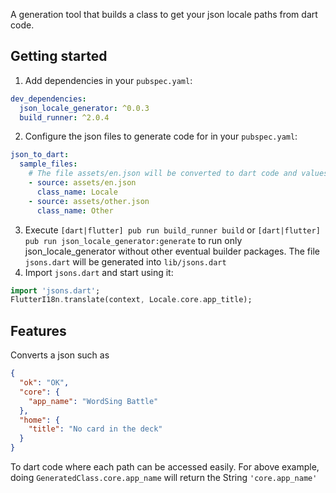 <!-- 
This README describes the package. If you publish this package to pub.dev,
this README's contents appear on the landing page for your package.

For information about how to write a good package README, see the guide for
[writing package pages](https://dart.dev/guides/libraries/writing-package-pages). 

For general information about developing packages, see the Dart guide for
[creating packages](https://dart.dev/guides/libraries/create-library-packages)
and the Flutter guide for
[developing packages and plugins](https://flutter.dev/developing-packages). 
-->

A generation tool that builds a class to get your json locale paths from dart code.

## Getting started

1. Add dependencies in your `pubspec.yaml`:
```yaml
dev_dependencies:
  json_locale_generator: ^0.0.3
  build_runner: ^2.0.4
```

2. Configure the json files to generate code for in your `pubspec.yaml`:
```yaml
json_to_dart:
  sample_files:
    # The file assets/en.json will be converted to dart code and values can be accessed via the Locale class
    - source: assets/en.json 
      class_name: Locale 
    - source: assets/other.json
      class_name: Other
```

3. Execute `[dart|flutter] pub run build_runner build` or `[dart|flutter] pub run json_locale_generator:generate`
to run only json_locale_generator without other eventual builder packages. The file `jsons.dart` will be generated into `lib/jsons.dart`
4. Import `jsons.dart` and start using it:
```dart
import 'jsons.dart';
FlutterI18n.translate(context, Locale.core.app_title);
```

## Features
Converts a json such as
```json
{
  "ok": "OK",
  "core": {
    "app_name": "WordSing Battle"
  },
  "home": {
    "title": "No card in the deck"
  }
}
```
To dart code where each path can be accessed easily.
For above example, doing `GeneratedClass.core.app_name` will return the String `'core.app_name'`

